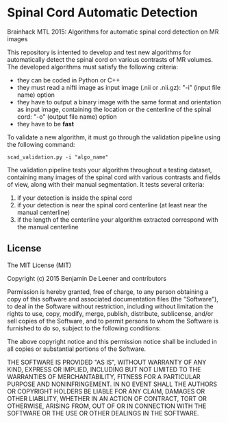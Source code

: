 # Spinal Cord Automatic Detection
Brainhack MTL 2015: Algorithms for automatic spinal cord detection on MR images

This repository is intented to develop and test new algorithms for automatically detect the spinal cord on various contrasts of MR volumes.
The developed algorithms must satisfy the following criteria:
- they can be coded in Python or C++
- they must read a nifti image as input image (.nii or .nii.gz): "-i" (input file name) option
- they have to output a binary image with the same format and orientation as input image, containing the location or the centerline of the spinal cord: "-o" (output file name) option
- they have to be **fast**

To validate a new algorithm, it must go through the validation pipeline using the following command:
```
scad_validation.py -i "algo_name"
```

The validation pipeline tests your algorithm throughout a testing dataset, containing many images of the spinal cord with various contrasts and fields of view, along with their manual segmentation.
It tests several criteria:

1. if your detection is inside the spinal cord
2. if your detection is near the spinal cord centerline (at least near the manual centerline)
3. if the length of the centerline your algorithm extracted correspond with the manual centerline


## License

The MIT License (MIT)

Copyright (c) 2015 Benjamin De Leener and contributors

Permission is hereby granted, free of charge, to any person obtaining a copy
of this software and associated documentation files (the "Software"), to deal
in the Software without restriction, including without limitation the rights
to use, copy, modify, merge, publish, distribute, sublicense, and/or sell
copies of the Software, and to permit persons to whom the Software is
furnished to do so, subject to the following conditions:

The above copyright notice and this permission notice shall be included in all
copies or substantial portions of the Software.

THE SOFTWARE IS PROVIDED "AS IS", WITHOUT WARRANTY OF ANY KIND, EXPRESS OR
IMPLIED, INCLUDING BUT NOT LIMITED TO THE WARRANTIES OF MERCHANTABILITY,
FITNESS FOR A PARTICULAR PURPOSE AND NONINFRINGEMENT. IN NO EVENT SHALL THE
AUTHORS OR COPYRIGHT HOLDERS BE LIABLE FOR ANY CLAIM, DAMAGES OR OTHER
LIABILITY, WHETHER IN AN ACTION OF CONTRACT, TORT OR OTHERWISE, ARISING FROM,
OUT OF OR IN CONNECTION WITH THE SOFTWARE OR THE USE OR OTHER DEALINGS IN THE
SOFTWARE.
